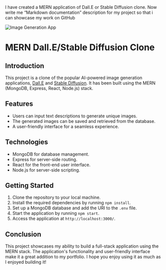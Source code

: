 I have created a MERN application of Dall.E or Stable Diffusion clone. Now write me “Markdown documentation” description for my project so that i can showcase my work on GitHub

![Image Generation App](https://i.ibb.co/p0f27C2/Thumbnail-9.png)

MERN Dall.E/Stable Diffusion Clone
==================================

Introduction
------------

This project is a clone of the popular AI-powered image generation applications, [Dall.E](https://dall-e.openai.com/) and [Stable Diffusion](https://stable-diffusion.openai.com/). It has been built using the MERN (MongoDB, Express, React, Node.js) stack.

Features
--------

*   Users can input text descriptions to generate unique images.
*   The generated images can be saved and retrieved from the database.
*   A user-friendly interface for a seamless experience.

Technologies
------------

*   MongoDB for database management.
*   Express for server-side routing.
*   React for the front-end user interface.
*   Node.js for server-side scripting.

Getting Started
---------------

1.  Clone the repository to your local machine.
2.  Install the required dependencies by running `npm install`.
3.  Set up a MongoDB database and add the URI to the `.env` file.
4.  Start the application by running `npm start`.
5.  Access the application at `http://localhost:3000/`.

Conclusion
----------

This project showcases my ability to build a full-stack application using the MERN stack. The application's functionality and user-friendly interface make it a great addition to my portfolio. I hope you enjoy using it as much as I enjoyed building it!
